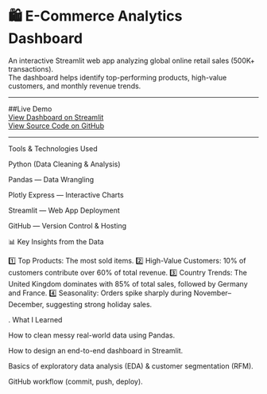 # 🛍️ E-Commerce Analytics Dashboard  

An interactive Streamlit web app analyzing global online retail sales (500K+ transactions).  
The dashboard helps identify top-performing products, high-value customers, and monthly revenue trends.

---

##Live Demo  
[View Dashboard on Streamlit](https://ecommerce-dashboard9qbsgzztijubdrynbptv4b.streamlit.app/)  
[View Source Code on GitHub](https://github.com/sds4670/ecommerce-dashboard)

---
Tools & Technologies Used

Python (Data Cleaning & Analysis)

Pandas — Data Wrangling

Plotly Express — Interactive Charts

Streamlit — Web App Deployment

GitHub — Version Control & Hosting

📊 Key Insights from the Data

1️⃣ Top Products: The most sold items.
2️⃣ High-Value Customers: 10% of customers contribute over 60% of total revenue.
3️⃣ Country Trends: The United Kingdom dominates with 85% of total sales, followed by Germany and France.
4️⃣ Seasonality: Orders spike sharply during November–December, suggesting strong holiday sales.

. What I Learned

How to clean messy real-world data using Pandas.

How to design an end-to-end dashboard in Streamlit.

Basics of exploratory data analysis (EDA) & customer segmentation (RFM).

GitHub workflow (commit, push, deploy).



